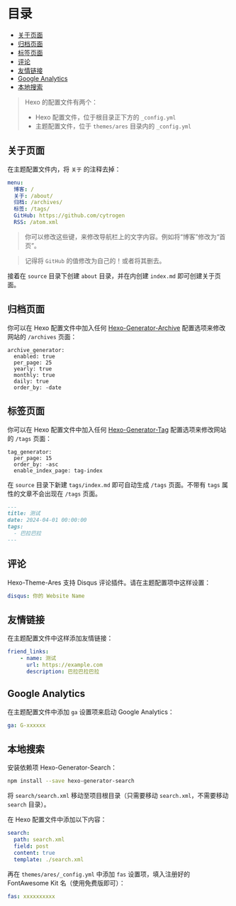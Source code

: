 # 目录 <!-- omit in toc -->

- [关于页面](#关于页面)
- [归档页面](#归档页面)
- [标签页面](#标签页面)
- [评论](#评论)
- [友情链接](#友情链接)
- [Google Analytics](#google-analytics)
- [本地搜索](#本地搜索)

> Hexo 的配置文件有两个：
> 
> - Hexo 配置文件，位于根目录正下方的 `_config.yml`
> - 主题配置文件，位于 `themes/ares` 目录内的 `_config.yml`

## 关于页面

在主题配置文件内，将 `关于` 的注释去掉：

```yaml
menu:
  博客: /
  关于: /about/
  归档: /archives/
  标签: /tags/
  GitHub: https://github.com/cytrogen
  RSS: /atom.xml
```

> 你可以修改这些键，来修改导航栏上的文字内容。例如将“博客”修改为“首页”。

> 记得将 `GitHub` 的值修改为自己的！或者将其删去。

接着在 `source` 目录下创建 `about` 目录，并在内创建 `index.md` 即可创建关于页面。

## 归档页面

你可以在 Hexo 配置文件中加入任何 [Hexo-Generator-Archive](https://github.com/hexojs/hexo-generator-archive) 配置选项来修改网站的 `/archives` 页面：

```
archive_generator:
  enabled: true
  per_page: 25
  yearly: true
  monthly: true
  daily: true
  order_by: -date
```

## 标签页面

你可以在 Hexo 配置文件中加入任何 [Hexo-Generator-Tag](https://github.com/hexojs/hexo-generator-tag) 配置选项来修改网站的 `/tags` 页面：

```
tag_generator:
  per_page: 15
  order_by: -asc
  enable_index_page: tag-index
```

在 `source` 目录下新建 `tags/index.md` 即可自动生成 `/tags` 页面。不带有 `tags` 属性的文章不会出现在 `/tags` 页面。

```md
---
title: 测试
date: 2024-04-01 00:00:00
tags:
  - 巴拉巴拉
---
```

## 评论

Hexo-Theme-Ares 支持 Disqus 评论插件。请在主题配置项中这样设置：

```yaml
disqus: 你的 Website Name
```

## 友情链接

在主题配置文件中这样添加友情链接：

```yaml
friend_links:
    - name: 测试
      url: https://example.com
      description: 巴拉巴拉巴拉
```

## Google Analytics

在主题配置文件中添加 `ga` 设置项来启动 Google Analytics：

```yaml
ga: G-xxxxxx
```

## 本地搜索

安装依赖项 Hexo-Generator-Search：

```bash
npm install --save hexo-generator-search
```

将 `search/search.xml` 移动至项目根目录（只需要移动 `search.xml`，不需要移动 `search` 目录）。

在 Hexo 配置文件中添加以下内容：

```yaml
search:
  path: search.xml
  field: post
  content: true
  template: ./search.xml
```

再在 `themes/ares/_config.yml` 中添加 `fas` 设置项，填入注册好的 FontAwesome Kit 名（使用免费版即可）：

```yaml
fas: xxxxxxxxxx
```
